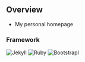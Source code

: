 ## Overview
- My personal homepage
### Framework
![Jekyll](https://img.shields.io/badge/Jekyll-4.4.1-red)
![Ruby](https://img.shields.io/badge/Ruby+Devkit-3.1.0-green)
![Bootstrapl](https://img.shields.io/badge/Bootstrap-4.5-blue)
